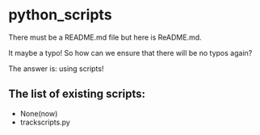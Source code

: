 # python_scripts

There must be a README.md file but here is ReADME.md.

It maybe a typo! So how can we ensure that there will be no typos again?

The answer is: using scripts!

## The list of existing scripts:

- None(now)
- trackscripts.py

